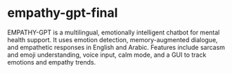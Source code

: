 # empathy-gpt-final
EMPATHY-GPT is a multilingual, emotionally intelligent chatbot for mental health support. It uses emotion detection, memory-augmented dialogue, and empathetic responses in English and Arabic. Features include sarcasm and emoji understanding, voice input, calm mode, and a GUI to track emotions and empathy trends.
